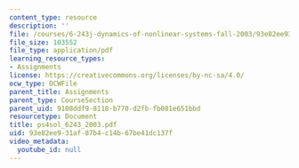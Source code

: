 ```yaml
---
content_type: resource
description: ''
file: /courses/6-243j-dynamics-of-nonlinear-systems-fall-2003/93e82ee931af87b4c14b67be41dc137f_ps4sol_6243_2003.pdf
file_size: 103552
file_type: application/pdf
learning_resource_types:
- Assignments
license: https://creativecommons.org/licenses/by-nc-sa/4.0/
ocw_type: OCWFile
parent_title: Assignments
parent_type: CourseSection
parent_uid: 9108ddf9-8118-b770-d2fb-fb081e651bbd
resourcetype: Document
title: ps4sol_6243_2003.pdf
uid: 93e82ee9-31af-87b4-c14b-67be41dc137f
video_metadata:
  youtube_id: null
---
```

